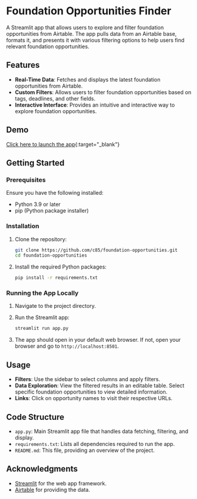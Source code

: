 # Foundation Opportunities Finder

A Streamlit app that allows users to explore and filter foundation opportunities from Airtable. The app pulls data from an Airtable base, formats it, and presents it with various filtering options to help users find relevant foundation opportunities.

## Features

- **Real-Time Data**: Fetches and displays the latest foundation opportunities from Airtable.
- **Custom Filters**: Allows users to filter foundation opportunities based on tags, deadlines, and other fields.
- **Interactive Interface**: Provides an intuitive and interactive way to explore foundation opportunities.

## Demo

[Click here to launch the app](https://foundation-opportunities.streamlit.app/){:target="_blank"} 

## Getting Started

### Prerequisites

Ensure you have the following installed:

- Python 3.9 or later
- pip (Python package installer)

### Installation

1. Clone the repository:

    ```bash
    git clone https://github.com/c85/foundation-opportunities.git
    cd foundation-opportunities
    ```

2. Install the required Python packages:

    ```bash
    pip install -r requirements.txt
    ```

### Running the App Locally

1. Navigate to the project directory.

2. Run the Streamlit app:

    ```bash
    streamlit run app.py
    ```

3. The app should open in your default web browser. If not, open your browser and go to `http://localhost:8501`.

## Usage

- **Filters**: Use the sidebar to select columns and apply filters.
- **Data Exploration**: View the filtered results in an editable table. Select specific foundation opportunities to view detailed information.
- **Links**: Click on opportunity names to visit their respective URLs.

## Code Structure

- `app.py`: Main Streamlit app file that handles data fetching, filtering, and display.
- `requirements.txt`: Lists all dependencies required to run the app.
- `README.md`: This file, providing an overview of the project.

## Acknowledgments

- [Streamlit](https://www.streamlit.io/) for the web app framework.
- [Airtable](https://airtable.com/) for providing the data.

